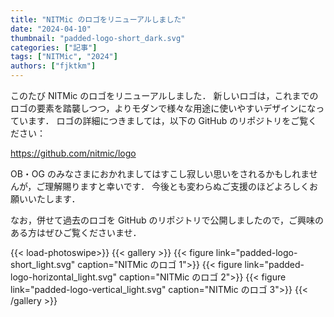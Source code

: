 ```yaml
---
title: "NITMic のロゴをリニューアルしました"
date: "2024-04-10"
thumbnail: "padded-logo-short_dark.svg"
categories: ["記事"]
tags: ["NITMic", "2024"]
authors: ["fjktkm"]
---
```


このたび NITMic のロゴをリニューアルしました．
新しいロゴは，これまでのロゴの要素を踏襲しつつ，よりモダンで様々な用途に使いやすいデザインになっています．
ロゴの詳細につきましては，以下の GitHub のリポジトリをご覧ください：

https://github.com/nitmic/logo

OB・OG のみなさまにおかれましてはすこし寂しい思いをされるかもしれませんが，ご理解賜りますと幸いです．
今後とも変わらぬご支援のほどよろしくお願いいたします．

なお，併せて過去のロゴを GitHub のリポジトリで公開しましたので，ご興味のある方はぜひご覧くださいませ．

{{< load-photoswipe>}}
{{< gallery >}}
{{< figure link="padded-logo-short_light.svg" caption="NITMic のロゴ 1">}}
{{< figure link="padded-logo-horizontal_light.svg" caption="NITMic のロゴ 2">}}
{{< figure link="padded-logo-vertical_light.svg" caption="NITMic のロゴ 3">}}
{{< /gallery >}}
